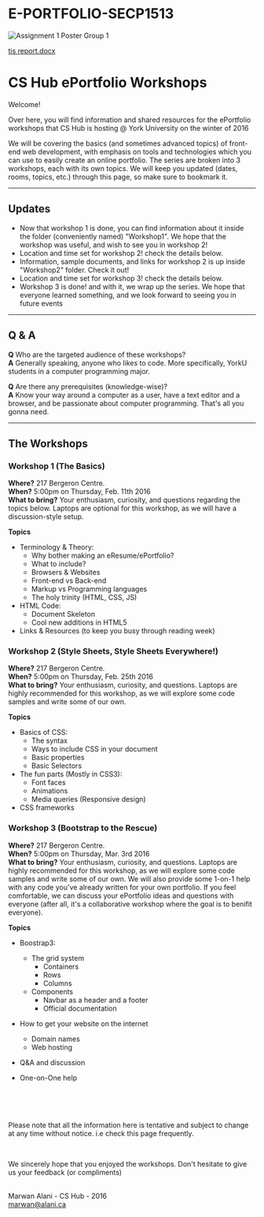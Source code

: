 # E-PORTFOLIO-SECP1513

![Assignment 1 Poster Group 1](https://github.com/JWEN0518/E-PORTFOLIO-SECP1513/assets/152403691/bdd8376b-0069-41cc-9da2-c341629c3638)


[tis report.docx](https://github.com/JWEN0518/E-PORTFOLIO-SECP1513/files/13513788/tis.report.docx)
# CS Hub ePortfolio Workshops

Welcome!

Over here, you will find information and shared resources for the ePortfolio workshops that CS Hub is hosting @ York University on the winter of 2016

We will be covering the basics (and sometimes advanced topics) of front-end web development, with emphasis on tools and technologies which you can use to easily create an online portfolio. The series are broken into 3 workshops, each with its own topics. We will keep you updated (dates, rooms, topics, etc.) through this page, so make sure to bookmark it.

-----

## Updates  

* Now that workshop 1 is done, you can find information about it inside the folder (conveniently named) "Workshop1". We hope that the workshop was useful, and wish to see you in workshop 2!  
* Location and time set for workshop 2! check the details below.
* Information, sample documents, and links for workshop 2 is up inside "Workshop2" folder. Check it out!
* Location and time set for workshop 3! check the details below.
* Workshop 3 is done! and with it, we wrap up the series. We hope that everyone learned something, and we look forward to seeing you in future events

-----  

## Q & A

**Q** Who are the targeted audience of these workshops?  
**A** Generally speaking, anyone who likes to code. More specifically, YorkU students in a computer programming major.


**Q** Are there any prerequisites (knowledge-wise)?  
**A** Know your way around a computer as a user, have a text editor and a browser, and be passionate about computer programming. That's all you gonna need.

-----


## The Workshops

### Workshop 1 (The Basics)
**Where?** 217 Bergeron Centre.  
**When?** 5:00pm on Thursday, Feb. 11th 2016  
**What to bring?** Your enthusiasm, curiosity, and questions regarding the topics below. Laptops are optional for this workshop, as we will have a discussion-style setup.

**Topics**  
- Terminology & Theory:
  - Why bother making an eResume/ePortfolio?
  - What to include?
  - Browsers & Websites
  - Front-end vs Back-end
  - Markup vs Programming languages
  - The holy trinity (HTML, CSS, JS)  
- HTML Code:
  - Document Skeleton
  - Cool new additions in HTML5
- Links & Resources (to keep you busy through reading week)  


### Workshop 2 (Style Sheets, Style Sheets Everywhere!)  
**Where?** 217 Bergeron Centre.  
**When?** 5:00pm on Thursday, Feb. 25th 2016  
**What to bring?** Your enthusiasm, curiosity, and questions. Laptops are highly recommended for this workshop, as we will explore some code samples and write some of our own.  

**Topics**  
- Basics of CSS:
  - The syntax
  - Ways to include CSS in your document
  - Basic properties
  - Basic Selectors
- The fun parts (Mostly in CSS3):
  - Font faces
  - Animations
  - Media queries (Responsive design)
- CSS frameworks  


### Workshop 3 (Bootstrap to the Rescue)  
**Where?** 217 Bergeron Centre.  
**When?** 5:00pm on Thursday, Mar. 3rd 2016  
**What to bring?** Your enthusiasm, curiosity, and questions. Laptops are highly recommended for this workshop, as we will explore some code samples and write some of our own. We will also provide some 1-on-1 help with any code you've already written for your own portfolio. If you feel comfortable, we can discuss your ePortfolio ideas and questions with everyone (after all, it's a collaborative workshop where the goal is to benifit everyone).

**Topics**
- Boostrap3:
  - The grid system
    - Containers
    - Rows
    - Columns
  - Components
    - Navbar as a header and a footer
    - Official documentation
- How to get your website on the internet
  - Domain names
  - Web hosting
- Q&A and discussion
- One-on-One help


  &nbsp;  
  &nbsp;  
  &nbsp;  

Please note that all the information here is tentative and subject to change at any time without notice. i.e check this page frequently.

  &nbsp;  


We sincerely hope that you enjoyed the workshops. Don't hesitate to give us your feedback (or compliments)  


  &nbsp;  
Marwan Alani - CS Hub - 2016  
marwan@alani.ca
